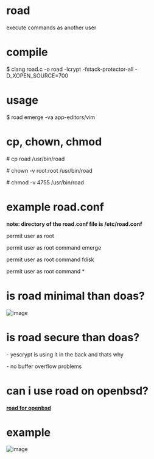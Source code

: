 # road
execute commands as another user

# compile
$ clang road.c -o road -lcrypt -fstack-protector-all -D_XOPEN_SOURCE=700

# usage
$ road emerge -va app-editors/vim

# cp, chown, chmod
\# cp road /usr/bin/road

\# chown -v root:root /usr/bin/road

\# chmod -v 4755 /usr/bin/road

# example road.conf
**note: directory of the road.conf file is /etc/road.conf**

permit user as root

permit user as root command emerge

permit user as root command fdisk

permit user as root command *

# is road minimal than doas?
![image](https://github.com/user-attachments/assets/cb356199-5371-4c3b-ac96-61f6e3619435)

# is road secure than doas?
\- yescrypt is using it in the back and thats why

\- no buffer overflow problems

# can i use road on openbsd?
**[road for openbsd](https://github.com/kernelfucker/road-openbsd)**

# example
![image](https://github.com/user-attachments/assets/abd86fed-0427-4968-801d-46425fdf31e8)
